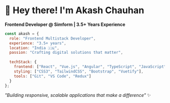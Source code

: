 # 👋 Hey there! I'm Akash Chauhan

**Frontend Developer @ Simform | 3.5+ Years Experience**

```javascript
const akash = {
  role: "Frontend Multistack Developer",
  experience: "3.5+ years",
  location: "India 🇮🇳",
  passion: "Crafting digital solutions that matter",
  
  techStack: {
    frontend: ["React", "Vue.js", "Angular", "TypeScript", "JavaScript"],
    styling: ["CSS3", "TailwindCSS", "Bootstrap", "Vuetify"],
    tools: ["Git", "VS Code", "Redux"]
  }
};
```

*"Building responsive, scalable applications that make a difference"* ✨
